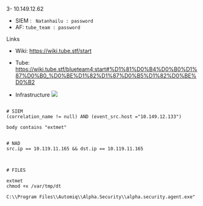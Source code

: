 3- 10.149.12.62
- SIEM : ` Natanhailu : password`
- AF: ` tube_team : password `


Links
- Wiki: https://wiki.tube.stf/start
- Tube: https://wiki.tube.stf/blueteam4:start#%D1%81%D0%B4%D0%B0%D1%87%D0%B0_%D0%BE%D1%82%D1%87%D0%B5%D1%82%D0%BE%D0%B2

- Infrastructure 
![](https://i.imgur.com/YCnoUiO.png)

```shell

# SIEM
(correlation_name != null) AND (event_src.host ="10.149.12.133")

body contains "extmet"


# NAD
src.ip == 10.119.11.165 && dst.ip == 10.119.11.165



# FILES 

extmet
chmod +x /var/tmp/dt

C:\\Program Files\\Automiq\\Alpha.Security\\alpha.security.agent.exe"
```
